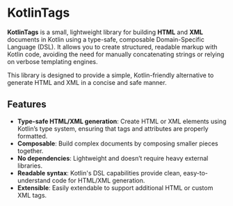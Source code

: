 # KotlinTags

**KotlinTags** is a small, lightweight library for building **HTML** and **XML** documents in Kotlin using a type-safe, composable Domain-Specific Language (DSL). It allows you to create structured, readable markup with Kotlin code, avoiding the need for manually concatenating strings or relying on verbose templating engines.

This library is designed to provide a simple, Kotlin-friendly alternative to generate HTML and XML in a concise and safe manner.

## Features

- **Type-safe HTML/XML generation**: Create HTML or XML elements using Kotlin’s type system, ensuring that tags and attributes are properly formatted.
- **Composable**: Build complex documents by composing smaller pieces together.
- **No dependencies**: Lightweight and doesn’t require heavy external libraries.
- **Readable syntax**: Kotlin's DSL capabilities provide clean, easy-to-understand code for HTML/XML generation.
- **Extensible**: Easily extendable to support additional HTML or custom XML tags.

